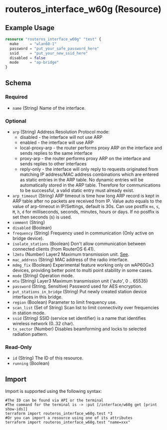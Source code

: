 # routeros_interface_w60g (Resource)


## Example Usage
```terraform
resource "routeros_interface_w60g" "test" {
  make     = "wlan60-1"
  password = "put_your_safe_password_here"
  ssid     = "put_your_new_ssid_here"
  disabled = false
  mode     = "ap-bridge"
}
```

<!-- schema generated by tfplugindocs -->
## Schema

### Required

- `name` (String) Name of the interface.

### Optional

- `arp` (String) Address Resolution Protocol mode:
  * disabled - the interface will not use ARP
  * enabled - the interface will use ARP
  * local-proxy-arp - the router performs proxy ARP on the interface and sends replies to the same interface
  * proxy-arp - the router performs proxy ARP on the interface and sends replies to other interfaces
  * reply-only - the interface will only reply to requests originated from matching IP address/MAC address combinations which are entered as static entries in the ARP table. No dynamic entries will be automatically stored in the ARP table. Therefore for communications to be successful, a valid static entry must already exist.
- `arp_timeout` (String) ARP timeout is time how long ARP record is kept in ARP table after no packets are received from IP. Value auto equals to the value of arp-timeout in IP/Settings, default is 30s. Can use postfix `ms`, `s`, `M`, `h`, `d` for milliseconds, seconds, minutes, hours or days. If no postfix is set then seconds (s) is used.
- `comment` (String)
- `disabled` (Boolean)
- `frequency` (String) Frequency used in communication (Only active on bridge device).
- `isolate_stations` (Boolean) Don't allow communication between connected clients (from RouterOS 6.41).
- `l2mtu` (Number) Layer2 Maximum transmission unit. [See](https://wiki.mikrotik.com/wiki/Maximum_Transmission_Unit_on_RouterBoards).
- `mac_address` (String) MAC address of the radio interface.
- `mdmg_fix` (Boolean) Experimental feature working only on wAP60Gx3 devices, providing better point to multi point stability in some cases.
- `mode` (String) Operation mode.
- `mtu` (String) Layer3 Maximum transmission unit ('auto', 0 .. 65535)
- `password` (String, Sensitive) Password used for AES encryption.
- `put_stations_in_bridge` (String) Put newly created station device interfaces in this bridge.
- `region` (Boolean) Parameter to limit frequency use.
- `scan_list` (Set of String) Scan list to limit connectivity over frequencies in station mode.
- `ssid` (String) SSID (service set identifier) is a name that identifies wireless network (0..32 char).
- `tx_sector` (Number) Disables beamforming and locks to selected radiation pattern.

### Read-Only

- `id` (String) The ID of this resource.
- `running` (Boolean)

## Import
Import is supported using the following syntax:
```shell
#The ID can be found via API or the terminal
#The command for the terminal is -> :put [/interface/w60g get [print show-ids]]
terraform import routeros_interface_w60g.test *3
#Or you can import a resource using one of its attributes
terraform import routeros_interface_w60g.test "name=xxx"
```
